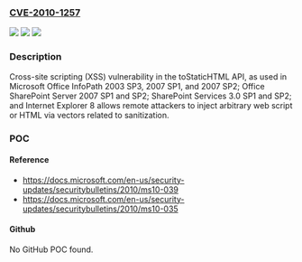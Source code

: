 ### [CVE-2010-1257](https://cve.mitre.org/cgi-bin/cvename.cgi?name=CVE-2010-1257)
![](https://img.shields.io/static/v1?label=Product&message=n%2Fa&color=blue)
![](https://img.shields.io/static/v1?label=Version&message=n%2Fa&color=blue)
![](https://img.shields.io/static/v1?label=Vulnerability&message=n%2Fa&color=brighgreen)

### Description

Cross-site scripting (XSS) vulnerability in the toStaticHTML API, as used in Microsoft Office InfoPath 2003 SP3, 2007 SP1, and 2007 SP2; Office SharePoint Server 2007 SP1 and SP2; SharePoint Services 3.0 SP1 and SP2; and Internet Explorer 8 allows remote attackers to inject arbitrary web script or HTML via vectors related to sanitization.

### POC

#### Reference
- https://docs.microsoft.com/en-us/security-updates/securitybulletins/2010/ms10-039
- https://docs.microsoft.com/en-us/security-updates/securitybulletins/2010/ms10-035

#### Github
No GitHub POC found.

